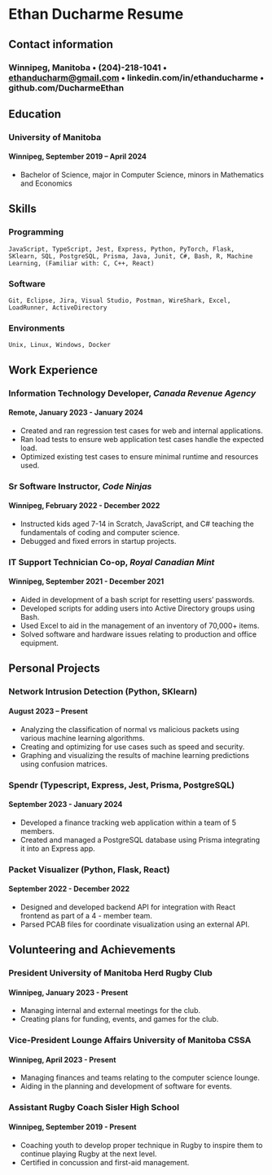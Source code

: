 # Ethan Ducharme Resume

## Contact information

### Winnipeg, Manitoba • (204)-218-1041 • <ethanducharm@gmail.com> • linkedin.com/in/ethanducharme • github.com/DucharmeEthan

## Education

### University of Manitoba

#### Winnipeg, September 2019 – April 2024

- Bachelor of Science, major in Computer Science, minors in Mathematics and Economics

## Skills

### Programming

```
JavaScript, TypeScript, Jest, Express, Python, PyTorch, Flask, SKlearn, SQL, PostgreSQL, Prisma, Java, Junit, C#, Bash, R, Machine Learning, (Familiar with: C, C++, React)
```

### Software

```
Git, Eclipse, Jira, Visual Studio, Postman, WireShark, Excel,
LoadRunner, ActiveDirectory
```

### Environments

```
Unix, Linux, Windows, Docker
```

## Work Experience

### **Information Technology Developer**, _Canada Revenue Agency_

#### Remote, January 2023 - January 2024

- Created and ran regression test cases for web and internal applications.
- Ran load tests to ensure web application test cases handle the expected load.
- Optimized existing test cases to ensure minimal runtime and resources used.

### **Sr Software Instructor**, _Code Ninjas_

#### Winnipeg, February 2022 - December 2022

- Instructed kids aged 7-14 in Scratch, JavaScript, and C# teaching the fundamentals of coding and computer science.
- Debugged and fixed errors in startup projects.

### **IT Support Technician Co-op**, _Royal Canadian Mint_

#### Winnipeg, September 2021 - December 2021

- Aided in development of a bash script for resetting users’ passwords.
- Developed scripts for adding users into Active Directory groups using Bash.
- Used Excel to aid in the management of an inventory of 70,000+ items.
- Solved software and hardware issues relating to production and office equipment.

## Personal Projects

### **Network Intrusion Detection** (Python, SKlearn)

#### August 2023 – Present

- Analyzing the classification of normal vs malicious packets using various machine learning algorithms.
- Creating and optimizing for use cases such as speed and security.
- Graphing and visualizing the results of machine learning predictions using confusion matrices.

### **Spendr** (Typescript, Express, Jest, Prisma, PostgreSQL)

#### September 2023 - January 2024

- Developed a finance tracking web application within a team of 5 members.
- Created and managed a PostgreSQL database using Prisma integrating it into an Express app.

### **Packet Visualizer** (Python, Flask, React)

#### September 2022 - December 2022

- Designed and developed backend API for integration with React frontend as part of a 4 - member team.
- Parsed PCAB files for coordinate visualization using an external API.

## Volunteering and Achievements

### President University of Manitoba Herd Rugby Club

#### Winnipeg, January 2023 - Present

- Managing internal and external meetings for the club.
- Creating plans for funding, events, and games for the club.

### Vice-President Lounge Affairs University of Manitoba CSSA

#### Winnipeg, April 2023 - Present

- Managing finances and teams relating to the computer science lounge.
- Aiding in the planning and development of software for events.

### Assistant Rugby Coach Sisler High School

#### Winnipeg, September 2019 - Present

- Coaching youth to develop proper technique in Rugby to inspire them to continue playing Rugby at the next level.
- Certified in concussion and first-aid management.
